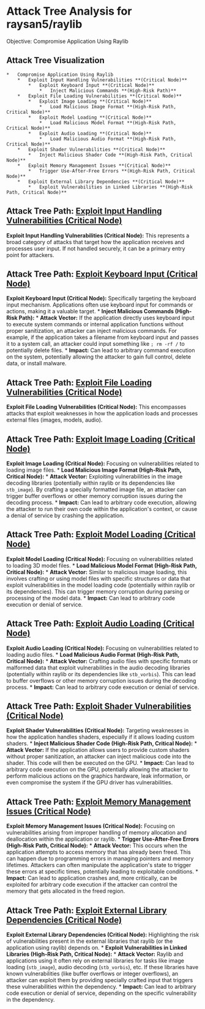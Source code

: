 # Attack Tree Analysis for raysan5/raylib

Objective: Compromise Application Using Raylib

## Attack Tree Visualization

```
*   Compromise Application Using Raylib
    *   Exploit Input Handling Vulnerabilities **(Critical Node)**
        *   Exploit Keyboard Input **(Critical Node)**
            *   Inject Malicious Commands **(High-Risk Path)**
    *   Exploit File Loading Vulnerabilities **(Critical Node)**
        *   Exploit Image Loading **(Critical Node)**
            *   Load Malicious Image Format **(High-Risk Path, Critical Node)**
        *   Exploit Model Loading **(Critical Node)**
            *   Load Malicious Model Format **(High-Risk Path, Critical Node)**
        *   Exploit Audio Loading **(Critical Node)**
            *   Load Malicious Audio Format **(High-Risk Path, Critical Node)**
    *   Exploit Shader Vulnerabilities **(Critical Node)**
        *   Inject Malicious Shader Code **(High-Risk Path, Critical Node)**
    *   Exploit Memory Management Issues **(Critical Node)**
        *   Trigger Use-After-Free Errors **(High-Risk Path, Critical Node)**
    *   Exploit External Library Dependencies **(Critical Node)**
        *   Exploit Vulnerabilities in Linked Libraries **(High-Risk Path, Critical Node)**
```


## Attack Tree Path: [Exploit Input Handling Vulnerabilities (Critical Node)](./attack_tree_paths/exploit_input_handling_vulnerabilities__critical_node_.md)

**Exploit Input Handling Vulnerabilities (Critical Node):** This represents a broad category of attacks that target how the application receives and processes user input. If not handled securely, it can be a primary entry point for attackers.

## Attack Tree Path: [Exploit Keyboard Input (Critical Node)](./attack_tree_paths/exploit_keyboard_input__critical_node_.md)

**Exploit Keyboard Input (Critical Node):** Specifically targeting the keyboard input mechanism. Applications often use keyboard input for commands or actions, making it a valuable target.
    *   **Inject Malicious Commands (High-Risk Path):**
        *   **Attack Vector:** If the application directly uses keyboard input to execute system commands or internal application functions without proper sanitization, an attacker can inject malicious commands. For example, if the application takes a filename from keyboard input and passes it to a system call, an attacker could input something like `; rm -rf /` to potentially delete files.
        *   **Impact:**  Can lead to arbitrary command execution on the system, potentially allowing the attacker to gain full control, delete data, or install malware.

## Attack Tree Path: [Exploit File Loading Vulnerabilities (Critical Node)](./attack_tree_paths/exploit_file_loading_vulnerabilities__critical_node_.md)

**Exploit File Loading Vulnerabilities (Critical Node):** This encompasses attacks that exploit weaknesses in how the application loads and processes external files (images, models, audio).

## Attack Tree Path: [Exploit Image Loading (Critical Node)](./attack_tree_paths/exploit_image_loading__critical_node_.md)

**Exploit Image Loading (Critical Node):** Focusing on vulnerabilities related to loading image files.
    *   **Load Malicious Image Format (High-Risk Path, Critical Node):**
        *   **Attack Vector:**  Exploiting vulnerabilities in the image decoding libraries (potentially within raylib or its dependencies like `stb_image`). By crafting a specially formatted image file, an attacker can trigger buffer overflows or other memory corruption issues during the decoding process.
        *   **Impact:** Can lead to arbitrary code execution, allowing the attacker to run their own code within the application's context, or cause a denial of service by crashing the application.

## Attack Tree Path: [Exploit Model Loading (Critical Node)](./attack_tree_paths/exploit_model_loading__critical_node_.md)

**Exploit Model Loading (Critical Node):** Focusing on vulnerabilities related to loading 3D model files.
    *   **Load Malicious Model Format (High-Risk Path, Critical Node):**
        *   **Attack Vector:** Similar to malicious image loading, this involves crafting or using model files with specific structures or data that exploit vulnerabilities in the model loading code (potentially within raylib or its dependencies). This can trigger memory corruption during parsing or processing of the model data.
        *   **Impact:** Can lead to arbitrary code execution or denial of service.

## Attack Tree Path: [Exploit Audio Loading (Critical Node)](./attack_tree_paths/exploit_audio_loading__critical_node_.md)

**Exploit Audio Loading (Critical Node):** Focusing on vulnerabilities related to loading audio files.
    *   **Load Malicious Audio Format (High-Risk Path, Critical Node):**
        *   **Attack Vector:**  Crafting audio files with specific formats or malformed data that exploit vulnerabilities in the audio decoding libraries (potentially within raylib or its dependencies like `stb_vorbis`). This can lead to buffer overflows or other memory corruption issues during the decoding process.
        *   **Impact:** Can lead to arbitrary code execution or denial of service.

## Attack Tree Path: [Exploit Shader Vulnerabilities (Critical Node)](./attack_tree_paths/exploit_shader_vulnerabilities__critical_node_.md)

**Exploit Shader Vulnerabilities (Critical Node):** Targeting weaknesses in how the application handles shaders, especially if it allows loading custom shaders.
    *   **Inject Malicious Shader Code (High-Risk Path, Critical Node):**
        *   **Attack Vector:** If the application allows users to provide custom shaders without proper sanitization, an attacker can inject malicious code into the shader. This code will then be executed on the GPU.
        *   **Impact:** Can lead to arbitrary code execution on the GPU, potentially allowing the attacker to perform malicious actions on the graphics hardware, leak information, or even compromise the system if the GPU driver has vulnerabilities.

## Attack Tree Path: [Exploit Memory Management Issues (Critical Node)](./attack_tree_paths/exploit_memory_management_issues__critical_node_.md)

**Exploit Memory Management Issues (Critical Node):**  Focusing on vulnerabilities arising from improper handling of memory allocation and deallocation within the application or raylib.
    *   **Trigger Use-After-Free Errors (High-Risk Path, Critical Node):**
        *   **Attack Vector:** This occurs when the application attempts to access memory that has already been freed. This can happen due to programming errors in managing pointers and memory lifetimes. Attackers can often manipulate the application's state to trigger these errors at specific times, potentially leading to exploitable conditions.
        *   **Impact:** Can lead to application crashes and, more critically, can be exploited for arbitrary code execution if the attacker can control the memory that gets allocated in the freed region.

## Attack Tree Path: [Exploit External Library Dependencies (Critical Node)](./attack_tree_paths/exploit_external_library_dependencies__critical_node_.md)

**Exploit External Library Dependencies (Critical Node):**  Highlighting the risk of vulnerabilities present in the external libraries that raylib (or the application using raylib) depends on.
    *   **Exploit Vulnerabilities in Linked Libraries (High-Risk Path, Critical Node):**
        *   **Attack Vector:**  Raylib and applications using it often rely on external libraries for tasks like image loading (`stb_image`), audio decoding (`stb_vorbis`), etc. If these libraries have known vulnerabilities (like buffer overflows or integer overflows), an attacker can exploit them by providing specially crafted input that triggers these vulnerabilities within the dependency.
        *   **Impact:** Can lead to arbitrary code execution or denial of service, depending on the specific vulnerability in the dependency.

